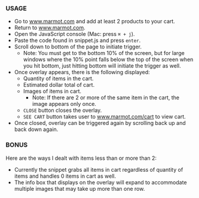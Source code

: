 ### USAGE
* Go to www.marmot.com and add at least 2 products to your cart.
* Return to www.marmot.com.
* Open the JavaScript console (Mac: press `⌘ + j`).
* Paste the code found in snippet.js and press `enter`.
* Scroll down to bottom of the page to initiate trigger.
  * Note: You must get to the bottom 10% of the screen, but for large windows where the 10% point falls below the top of the screen when you hit bottom, just hitting bottom will initiate the trigger as well.
* Once overlay appears, there is the following displayed:
  * Quantity of items in the cart.
  * Estimated dollar total of cart.
  * Images of items in cart.
    * Note: If there are 2 or more of the same item in the cart, the image appears only once.
  * `CLOSE` button closes the overlay.
  * `SEE CART` button takes user to www.marmot.com/cart to view cart.
* Once closed, overlay can be triggered again by scrolling back up and back down again.

### BONUS

Here are the ways I dealt with items less than or more than 2:
  * Currently the snippet grabs all items in cart regardless of quantity of items and handles 0 items in cart as well.
  * The info box that displays on the overlay will expand to accommodate multiple images that may take up more than one row.

